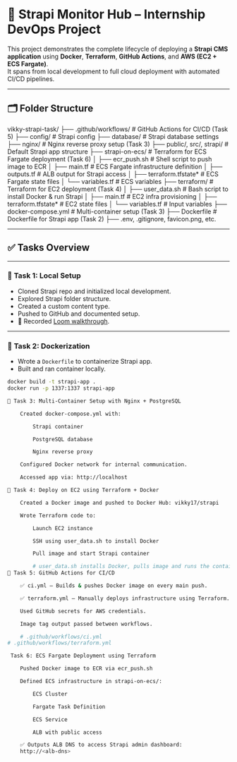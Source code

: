 # 🚀 Strapi Monitor Hub – Internship DevOps Project

This project demonstrates the complete lifecycle of deploying a **Strapi CMS application** using **Docker**, **Terraform**, **GitHub Actions**, and **AWS (EC2 + ECS Fargate)**.  
It spans from local development to full cloud deployment with automated CI/CD pipelines.

---

## 🗂 Folder Structure

vikky-strapi-task/
├── .github/workflows/ # GitHub Actions for CI/CD (Task 5)
├── config/ # Strapi config
├── database/ # Strapi database settings
├── nginx/ # Nginx reverse proxy setup (Task 3)
├── public/, src/, strapi/ # Default Strapi app structure
├── strapi-on-ecs/ # Terraform for ECS Fargate deployment (Task 6)
│ ├── ecr_push.sh # Shell script to push image to ECR
│ ├── main.tf # ECS Fargate infrastructure definition
│ ├── outputs.tf # ALB output for Strapi access
│ ├── terraform.tfstate* # ECS Fargate state files
│ └── variables.tf # ECS variables
├── terraform/ # Terraform for EC2 deployment (Task 4)
│ ├── user_data.sh # Bash script to install Docker & run Strapi
│ ├── main.tf # EC2 infra provisioning
│ ├── terraform.tfstate* # EC2 state files
│ └── variables.tf # Input variables
├── docker-compose.yml # Multi-container setup (Task 3)
├── Dockerfile # Dockerfile for Strapi app (Task 2)
├── .env, .gitignore, favicon.png, etc.

---

## ✅ Tasks Overview

---

### 🔹 **Task 1: Local Setup**
- Cloned Strapi repo and initialized local development.
- Explored Strapi folder structure.
- Created a custom content type.
- Pushed to GitHub and documented setup.
- 🎥 Recorded [Loom walkthrough](https://loom.com/your-task1-video).

---

### 🔹 **Task 2: Dockerization**
- Wrote a `Dockerfile` to containerize Strapi app.
- Built and ran container locally.

```bash
docker build -t strapi-app .
docker run -p 1337:1337 strapi-app

🔹 Task 3: Multi-Container Setup with Nginx + PostgreSQL

    Created docker-compose.yml with:

        Strapi container

        PostgreSQL database

        Nginx reverse proxy

    Configured Docker network for internal communication.

    Accessed app via: http://localhost

🔹 Task 4: Deploy on EC2 using Terraform + Docker

    Created a Docker image and pushed to Docker Hub: vikky17/strapi

    Wrote Terraform code to:

        Launch EC2 instance

        SSH using user_data.sh to install Docker

        Pull image and start Strapi container

        # user_data.sh installs Docker, pulls image and runs the container
🔹 Task 5: GitHub Actions for CI/CD

    ✅ ci.yml — Builds & pushes Docker image on every main push.

    ✅ terraform.yml — Manually deploys infrastructure using Terraform.

    Used GitHub secrets for AWS credentials.

    Image tag output passed between workflows.

    # .github/workflows/ci.yml
# .github/workflows/terraform.yml

 Task 6: ECS Fargate Deployment using Terraform

    Pushed Docker image to ECR via ecr_push.sh

    Defined ECS infrastructure in strapi-on-ecs/:

        ECS Cluster

        Fargate Task Definition

        ECS Service

        ALB with public access

    ✅ Outputs ALB DNS to access Strapi admin dashboard:
    http://<alb-dns>
    